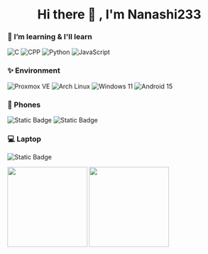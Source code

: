 <!--
**Nanashi233/Nanashi233** is a ✨ _special_ ✨ repository because its `README.md` (this file) appears on your GitHub profile.

Here are some ideas to get you started:

- 🔭 I’m currently working on ...
- 🌱 I’m currently learning ...
- 👯 I’m looking to collaborate on ...
- 🤔 I’m looking for help with ...
- 💬 Ask me about ...
- 📫 How to reach me: ...
- 😄 Pronouns: ...
- ⚡ Fun fact: ...
-->

<h1 align="center">Hi there 👋 , I'm Nanashi233</h1>


### 🌱 I’m learning & I'll learn

![C](https://img.shields.io/badge/-C%E8%AF%AD%E8%A8%80-A8B9CC?style=flat-square&logo=c&logoColor=FFFFFF&labelColor=A8B9CC)
![CPP](https://img.shields.io/badge/-C%2B%2B-00599C?style=flat-square&logo=c%2B%2B&logoColor=FFFFFF&labelColor=00599C)
![Python](https://img.shields.io/badge/-Python-3776AB?style=flat-square&logo=python&logoColor=FFFFFF&labelColor=3776AB)
![JavaScript](https://img.shields.io/badge/-JavaScript-F7DF1E?style=flat-square&logo=javascript&logoColor=FFFFFF&labelColor=F7DF1E)

### ✨ Environment
![Proxmox VE](https://img.shields.io/badge/-Proxmox_VE-E57000?style=flat-square&logo=proxmox&logoColor=%23FFFFFF&labelColor=%23E57000)
![Arch Linux](https://img.shields.io/badge/-Arch_Linux-1793D1?style=flat-square&logo=archlinux&logoColor=%23FFFFFF&labelColor=%231793D1)
![Windows 11](https://img.shields.io/badge/Windows_11-00BBFF?style=flat-square&logo=data:image/svg%2bxml;base64,PHN2ZyB4bWxucz0iaHR0cDovL3d3dy53My5vcmcvMjAwMC9zdmciIHZpZXdCb3g9IjAgMCA0ODc1IDQ4NzUiPjxwYXRoIGZpbGw9IiNmZmYiIGQ9Ik0wIDBoMjMxMXYyMzEwSDB6bTI1NjQgMGgyMzExdjIzMTBIMjU2NHpNMCAyNTY0aDIzMTF2MjMxMUgwem0yNTY0IDBoMjMxMXYyMzExSDI1NjQiLz48L3N2Zz4=)
![Android 15](https://img.shields.io/badge/-Android_15-3DDC84?style=flat-square&logo=android&logoColor=%23FFFFFF&labelColor=%233DDC84)

### 📱 Phones
![Static Badge](https://img.shields.io/badge/-OnePlus_13-F5010C?style=flat-square&logo=oneplus&logoColor=FFFFFF&labelColor=F5010C)
![Static Badge](https://img.shields.io/badge/-Redmi_K50_Ultra-FF6900?style=flat-square&logo=xiaomi&logoColor=%23FFFFFF&labelColor=%23FF6900)

### 💻 Laptop

![Static Badge](https://img.shields.io/badge/-%E5%A4%A9%E9%80%89_5_Pro-000000?style=flat-square&logo=asus&logoColor=%23FFFFFF&labelColor=%23000000)


<img height="180" src="https://github-readme-stats.vercel.app/api?username=Nanashi233&count_private=true&show_icons=true&include_all_commits=true&hide_border=true"/>
<img height="180" src="https://github-readme-stats.vercel.app/api/top-langs/?username=Nanashi233&layout=compact&hide_border=true"/>